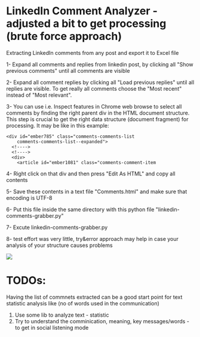 # LinkedIn Comment Analyzer - adjusted a bit to get processing (brute force approach)

Extracting LinkedIn comments from any post and export it to Excel file

1- Expand all comments and replies from linkedin post, 
    by clicking all "Show previous comments" until all comments are visible

2- Expand all comment replies by clicking all "Load previous replies" until all replies are visible. To get really all comments choose the "Most recent" instead of "Most relevant".

3- You can use i.e. Inspect features in Chrome web browse to select all comments by finding the right parent div  in the HTML document structure. This step is crucial to get the right data structure (document fragment) for processing. It may be like in this example:

```
<div id="ember785" class="comments-comments-list
    comments-comments-list--expanded">
  <!---->
  <!---->
  <div>
    <article id="ember1081" class="comments-comment-item
```

4- Right click on that div and then press "Edit As HTML" and copy all contents

5- Save these contents in a text file "Comments.html" and make sure that encoding is UTF-8

6- Put this file inside the same directory with this python file "linkedin-comments-grabber.py"

7- Excute linkedin-comments-grabber.py

8- test effort was very little, try&error approach may help in case your analysis of your structure causes problems

<img src="Sample - Blurred.png" />

# TODOs:
Having the list of commnets extracted can be a good start point for text statistic analysis like (no of words used in the communication)
1. Use some lib to analyze text - statistic
2. Try to understand the comminication, meaning, key messages/words - to get in social listening mode 
